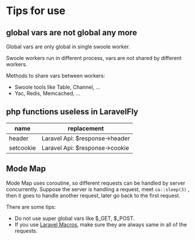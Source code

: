 # Tips for use

## global vars are not global any more

Global vars are only global in single swoole worker.

Swoole workers run in different process, vars are not shared by different workers. 

Methods to share vars between workers:
* Swoole tools like Table, Channel, ...
* Yac, Redis, Memcached, ...

## php functions useless in LaravelFly

name | replacement
------------ | ------------ 
header | Laravel Api: $response->header
setcookie | Laravel Api: $response->cookie

## Mode Map

Mode Map uses coroutine, so different requests can be handled by server concurrently. Suppose the server is handling a request, meet `co::sleep(3)` , then it goes to handle another request, later go back to the first request.

There are some tips:
* Do not use super global vars like $_GET, $_POST.
* If you use [Laravel Macros](https://tighten.co/blog/the-magic-of-laravel-macros), make sure they are always same in all of the requests. 
